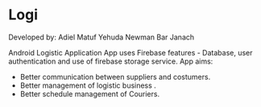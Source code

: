 # Logi
Developed by:
Adiel Matuf
Yehuda Newman
Bar Janach

Android Logistic Application
App uses Firebase features - Database, user authentication and use of firebase storage service.
App aims:
 * Better communication between suppliers and costumers.
 * Better management of logistic business .
 * Better schedule management of  Couriers.

